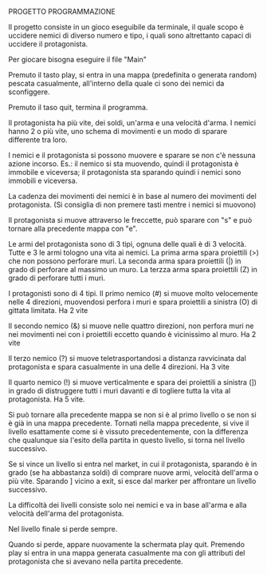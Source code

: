 PROGETTO PROGRAMMAZIONE

Il progetto consiste in un gioco eseguibile da terminale, il quale scopo è uccidere nemici di diverso numero
e tipo, i quali sono altrettanto capaci di uccidere il protagonista.

Per giocare bisogna eseguire il file "Main"

Premuto il tasto play, si entra in una mappa (predefinita o generata random) pescata casualmente, all'interno
della quale ci sono dei nemici da sconfiggere.

Premuto il taso quit, termina il programma.

Il protagonista ha più vite, dei soldi, un'arma e una velocità d'arma.
I nemici hanno 2 o più vite, uno schema di movimenti e un modo di sparare differente tra loro.

I nemici e il protagonista si possono muovere e sparare se non c'è nessuna azione incorso.
Es.: il nemico si sta muovendo, quindi il protagonista è immobile e viceversa; il protagonista
sta sparando quindi i nemici sono immobili e viceversa.

La cadenza dei movimenti dei nemici è in base al numero dei movimenti del protagonista.
(Si consiglia di non premere tasti mentre i nemici si muovono)

Il protagonista si muove attraverso le freccette, può sparare con "s" e può tornare alla precedente mappa
con "e".

Le armi del protagonista sono di 3 tipi, ognuna delle quali è di 3 velocità.
Tutte e 3 le armi tologno una vita ai nemici.
La prima arma spara proiettili (>) che non possono perforare muri.
La seconda arma spara proiettili (|) in grado di perforare al massimo un muro.
La terzza arma spara proiettili (Z) in grado di perforare tutti i muri.

I protagonisti sono di 4 tipi.
Il primo nemico (#) si muove molto velocemente nelle 4 direzioni, muovendosi perfora i muri e spara proiettili a sinistra (O) 
di gittata limitata. Ha 2 vite

Il secondo nemico (&) si muove nelle quattro direzioni, non perfora muri ne nei movimenti nei con i proiettili eccetto
quando è vicinissimo al muro. Ha 2 vite

Il terzo nemico (?) si muove teletrasportandosi a distanza ravvicinata dal protagonista e spara casualmente in una delle 4
direzioni. Ha 3 vite

Il quarto nemico (!) si muove verticalmente e spara dei proiettili a sinistra (]) in grado di distruggere tutti i 
muri davanti e di togliere tutta la vita al protagonista. Ha 5 vite.

Si può tornare alla precedente mappa se non si è al primo livello o se non si è già in una mappa precedente.
Tornati nella mappa precedente, si vive il livello esattamente come si è vissuto precedentemente, con la differenza che 
qualunque sia l'esito della partita in questo livello, si torna nel livello successivo.

Se si vince un livello si entra nel market, in cui il protagonista, sparando è in grado (se ha abbastanza soldi) di comprare
nuove armi, velocità dell'arma o più vite. Sparando ] vicino a exit, si esce dal marker per affrontare un livello successivo.

La difficoltà dei livelli consiste solo nei nemici e va in base all'arma e alla velocità dell'arma del protagonista.

Nel livello finale si perde sempre.

Quando si perde, appare nuovamente la schermata play quit. Premendo play si entra in una mappa generata casualmente ma con gli
attributi del protagonista che si avevano nella partita precedente.


